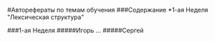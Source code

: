 #Авторефераты по темам обучения
###Содержание
*1-ая Неделя "Лексическая структура"

###1-ая Неделя
#####Игорь
...
#####Сергей
